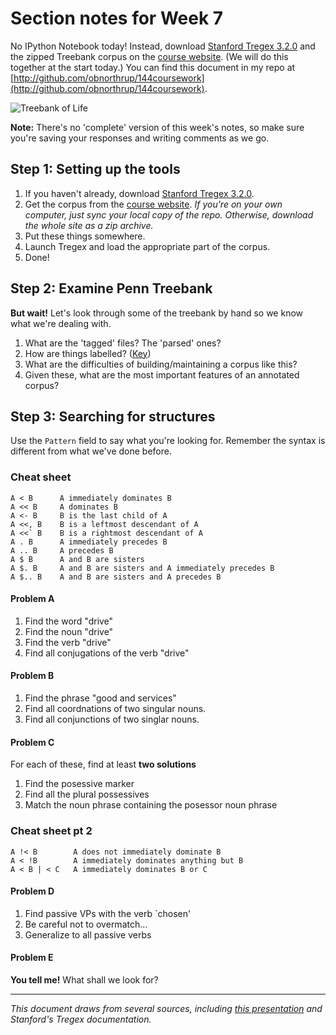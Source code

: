 # Section notes for Week 7

No IPython Notebook today! Instead, download [Stanford Tregex 3.2.0](http://nlp.stanford.edu/downloads/tregex.shtml#Download) and the zipped Treebank corpus on the [course website](https://github.com/panand/ComputationalMethods). (We will do this together at the start today.) You can find this document in my repo at [http://github.com/obnorthrup/144coursework](http://github.com/obnorthrup/144coursework).

![Treebank of Life](http://andreasquared.files.wordpress.com/2013/04/tree-of-life.jpg)

**Note:** There's no 'complete' version of this week's notes, so make sure you're saving your responses and writing comments as we go.

## Step 1: Setting up the tools

1. If you haven't already, download [Stanford Tregex 3.2.0](http://nlp.stanford.edu/downloads/tregex.shtml#Download).
2. Get the corpus from the [course website](https://github.com/panand/ComputationalMethods). *If you're on your own computer, just sync your local copy of the repo. Otherwise, download the whole site as a zip archive.*
3. Put these things somewhere.
4. Launch Tregex and load the appropriate part of the corpus.
5. Done!

## Step 2: Examine Penn Treebank

**But wait!** Let's look through some of the treebank by hand so we know what we're dealing with.

1. What are the 'tagged' files? The 'parsed' ones?
2. How are things labelled? ([Key](http://bulba.sdsu.edu/jeanette/thesis/PennTags.html))
3. What are the difficulties of building/maintaining a corpus like this?
4. Given these, what are the most important features of an annotated corpus?

## Step 3: Searching for structures

Use the `Pattern` field to say what you're looking for. Remember the syntax is different from what we've done before.

### Cheat sheet

    A < B      A immediately dominates B
    A << B     A dominates B
    A <- B     B is the last child of A
    A <<, B    B is a leftmost descendant of A
    A <<` B    B is a rightmost descendant of A
    A . B      A immediately precedes B
    A .. B     A precedes B
    A $ B      A and B are sisters
    A $. B     A and B are sisters and A immediately precedes B
    A $.. B    A and B are sisters and A precedes B

#### Problem A

1. Find the word "drive"
2. Find the noun "drive"
3. Find the verb "drive"
4. Find all conjugations of the verb "drive"

#### Problem B

1. Find the phrase "good and services"
2. Find all coordnations of two singular nouns.
3. Find all conjunctions of two singlar nouns.

#### Problem C

For each of these, find at least **two solutions**

1. Find the posessive marker
2. Find all the plural possessives
3. Match the noun phrase containing the posessor noun phrase

### Cheat sheet pt 2

    A !< B        A does not immediately dominate B
    A < !B        A immediately dominates anything but B
    A < B | < C   A immediately dominates B or C


#### Problem D

1. Find passive VPs with the verb `chosen'
2. Be careful not to overmatch…
3. Generalize to all passive verbs 

#### Problem E

**You tell me!** What shall we look for?

<hr>

*This document draws from several sources, including [this presentation](https://files.ifi.uzh.ch/cl/volk/treebank_course/L01_Welcome_n_Overview.pdf) and Stanford's Tregex documentation.*